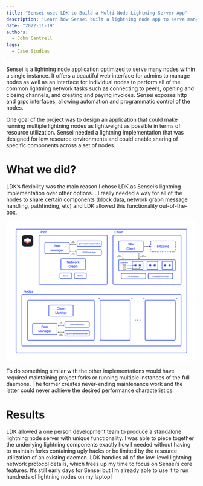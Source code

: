 ```yaml
---
title: "Sensei uses LDK to Build a Multi-Node Lightning Server App"
description: "Learn how Sensei built a lightning node app to serve many nodes"
date: "2022-11-19"
authors:
  - John Cantrell
tags:
  - Case Studies 
--- 
```


Sensei is a lightning node application optimized to serve many nodes within a single instance.  It offers a beautiful web interface for admins to manage nodes as well as an interface for individual nodes to perform all of the common lightning network tasks such as connecting to peers, opening and closing channels, and creating and paying invoices. Sensei exposes http and grpc interfaces, allowing automation and programmatic control of the nodes.
 
One goal of the project was to design an application that could make running multiple lightning nodes as lightweight as possible in terms of resource utilization.  Sensei needed a lightning implementation that was designed for low resource environments and could enable sharing of specific components across a set of nodes.
# What we did?

LDK’s flexibility was the main reason I chose LDK as Sensei’s lightning implementation over other options. . I really needed a way for all of the nodes to share certain components (block data, network graph message handling, pathfinding, etc) and LDK allowed this functionality out-of-the-box.

![Sensei architecture](../assets/sensei-architecture.svg)

To do something similar with the other implementations would have required maintaining project forks or running multiple instances of the full daemons. The former creates never-ending maintenance work and the latter could never achieve the desired performance characteristics.

# Results

LDK allowed a one person development team to produce a standalone lightning node server with unique functionality. I was able to piece together the underlying lightning components exactly how I needed without having to maintain forks containing ugly hacks or be limited by the resource utilization of an existing daemon. LDK handles all of the low-level lightning network protocol details, which frees up my time to focus on Sensei’s core features.   It’s still early days for Sensei but I’m already able to use it to run hundreds of lightning nodes on my laptop!